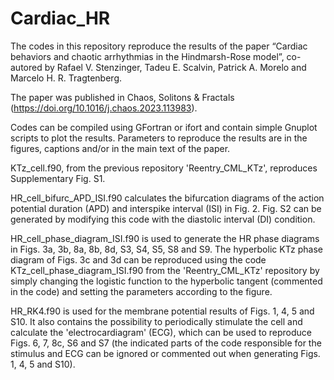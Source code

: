 # Cardiac_HR
The codes in this repository reproduce the results of the paper “Cardiac behaviors and chaotic arrhythmias in the Hindmarsh-Rose model”, co-autored by Rafael V. Stenzinger, Tadeu E. Scalvin, Patrick A. Morelo and Marcelo H. R. Tragtenberg.

The paper was published in Chaos, Solitons & Fractals (https://doi.org/10.1016/j.chaos.2023.113983).

Codes can be compiled using GFortran or ifort and contain simple Gnuplot scripts to plot the results. Parameters to reproduce the results are in the figures, captions and/or in the main text of the paper.

KTz_cell.f90, from the previous repository 'Reentry_CML_KTz', reproduces Supplementary Fig. S1.

HR_cell_bifurc_APD_ISI.f90 calculates the bifurcation diagrams of the action potential duration (APD) and interspike interval (ISI) in Fig. 2. Fig. S2 can be generated by modifying this code with the diastolic interval (DI) condition.

HR_cell_phase_diagram_ISI.f90 is used to generate the HR phase diagrams in Figs. 3a, 3b, 8a, 8b, 8d, S3, S4, S5, S8 and S9. The hyperbolic KTz phase diagram of Figs. 3c and 3d can be reproduced using the code KTz_cell_phase_diagram_ISI.f90 from the 'Reentry_CML_KTz' repository by simply changing the logistic function to the hyperbolic tangent (commented in the code) and setting the parameters according to the figure.

HR_RK4.f90 is used for the membrane potential results of Figs. 1, 4, 5 and S10. It also contains the possibility to periodically stimulate the cell and calculate the 'electrocardiagram' (ECG), which can be used to reproduce Figs. 6, 7, 8c, S6 and S7 (the indicated parts of the code responsible for the stimulus and ECG can be ignored or commented out when generating Figs. 1, 4, 5 and S10).
